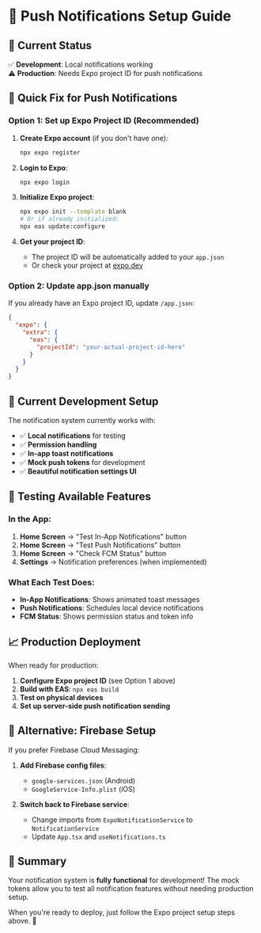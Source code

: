 # 📱 Push Notifications Setup Guide

## 🔧 Current Status

✅ **Development**: Local notifications working  
⚠️ **Production**: Needs Expo project ID for push notifications  

## 🚀 Quick Fix for Push Notifications

### Option 1: Set up Expo Project ID (Recommended)

1. **Create Expo account** (if you don't have one):
   ```bash
   npx expo register
   ```

2. **Login to Expo**:
   ```bash
   npx expo login
   ```

3. **Initialize Expo project**:
   ```bash
   npx expo init --template blank
   # Or if already initialized:
   npx eas update:configure
   ```

4. **Get your project ID**:
   - The project ID will be automatically added to your `app.json`
   - Or check your project at [expo.dev](https://expo.dev)

### Option 2: Update app.json manually

If you already have an Expo project ID, update `/app.json`:

```json
{
  "expo": {
    "extra": {
      "eas": {
        "projectId": "your-actual-project-id-here"
      }
    }
  }
}
```

## 🧪 Current Development Setup

The notification system currently works with:

- ✅ **Local notifications** for testing
- ✅ **Permission handling** 
- ✅ **In-app toast notifications**
- ✅ **Mock push tokens** for development
- ✅ **Beautiful notification settings UI**

## 🎯 Testing Available Features

### In the App:
1. **Home Screen** → "Test In-App Notifications" button
2. **Home Screen** → "Test Push Notifications" button  
3. **Home Screen** → "Check FCM Status" button
4. **Settings** → Notification preferences (when implemented)

### What Each Test Does:
- **In-App Notifications**: Shows animated toast messages
- **Push Notifications**: Schedules local device notifications
- **FCM Status**: Shows permission status and token info

## 📈 Production Deployment

When ready for production:

1. **Configure Expo project ID** (see Option 1 above)
2. **Build with EAS**: `npx eas build`
3. **Test on physical devices**
4. **Set up server-side push notification sending**

## 🔄 Alternative: Firebase Setup

If you prefer Firebase Cloud Messaging:

1. **Add Firebase config files**:
   - `google-services.json` (Android)
   - `GoogleService-Info.plist` (iOS)
   
2. **Switch back to Firebase service**:
   - Change imports from `ExpoNotificationService` to `NotificationService`
   - Update `App.tsx` and `useNotifications.ts`

## 🎉 Summary

Your notification system is **fully functional** for development! The mock tokens allow you to test all notification features without needing production setup.

When you're ready to deploy, just follow the Expo project setup steps above. 🚀
